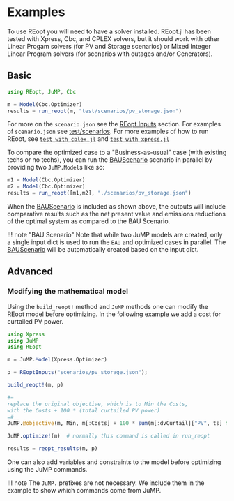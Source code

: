 # Examples
To use REopt you will need to have a solver installed. REopt.jl has been tested with Xpress, Cbc, and CPLEX solvers, but it should work with other Linear Progam solvers (for PV and Storage scenarios) or Mixed Integer Linear Program solvers (for scenarios with outages and/or Generators).

## Basic
```julia
using REopt, JuMP, Cbc

m = Model(Cbc.Optimizer)
results = run_reopt(m, "test/scenarios/pv_storage.json")
```

For more on the `scenario.json` see the [REopt Inputs](@ref) section. For examples of `scenario.json` see [test/scenarios](https://github.com/NREL/REopt/blob/master/test/scenarios). For more examples of how to run REopt, see [`test_with_cplex.jl`](https://github.com/NREL/REopt/blob/master/test/test_with_cplex.jl) and [`test_with_xpress.jl`](https://github.com/NREL/REopt/blob/master/test/test_with_xpress.jl)

To compare the optimized case to a "Business-as-usual" case (with existing techs or no techs), you can run the [BAUScenario](@ref) scenario in parallel by providing two `JuMP.Model`s like so:
```julia
m1 = Model(Cbc.Optimizer)
m2 = Model(Cbc.Optimizer)
results = run_reopt([m1,m2], "./scenarios/pv_storage.json")
```
When the [BAUScenario](@ref) is included as shown above, the outputs will include comparative results such as the net present value and emissions reductions of the optimal system as compared to the BAU Scenario.

!!! note "BAU Scenario" 
    Note that while two JuMP models are created, only a single input dict is used to run the `BAU` and optimized cases in parallel. The [BAUScenario](@ref) will be automatically created based on the input dict. 


## Advanced

### Modifying the mathematical model
Using the `build_reopt!` method and `JuMP` methods one can modify the REopt model before optimizing.
In the following example we add a cost for curtailed PV power.
```julia
using Xpress
using JuMP
using REopt

m = JuMP.Model(Xpress.Optimizer)

p = REoptInputs("scenarios/pv_storage.json");

build_reopt!(m, p)

#= 
replace the original objective, which is to Min the Costs,
with the Costs + 100 * (total curtailed PV power)
=#  
JuMP.@objective(m, Min, m[:Costs] + 100 * sum(m[:dvCurtail]["PV", ts] for ts in p.time_steps));

JuMP.optimize!(m)  # normally this command is called in run_reopt

results = reopt_results(m, p)
```
One can also add variables and constraints to the model before optimizing using the JuMP commands.

!!! note
    The `JuMP.` prefixes are not necessary. We include them in the example to show which commands come from JuMP.
